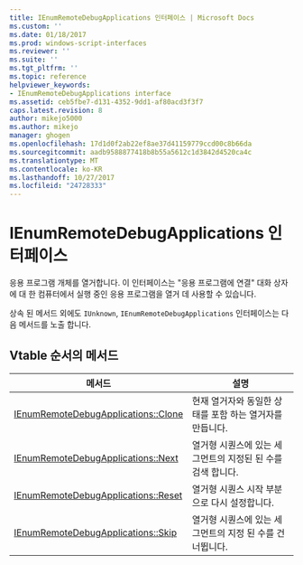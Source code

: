 ```yaml
---
title: IEnumRemoteDebugApplications 인터페이스 | Microsoft Docs
ms.custom: ''
ms.date: 01/18/2017
ms.prod: windows-script-interfaces
ms.reviewer: ''
ms.suite: ''
ms.tgt_pltfrm: ''
ms.topic: reference
helpviewer_keywords:
- IEnumRemoteDebugApplications interface
ms.assetid: ceb5fbe7-d131-4352-9dd1-af80acd3f3f7
caps.latest.revision: 8
author: mikejo5000
ms.author: mikejo
manager: ghogen
ms.openlocfilehash: 17d1d0f2ab22ef8ae37d41159779ccd00c8b66da
ms.sourcegitcommit: aadb9588877418b8b55a5612c1d3842d4520ca4c
ms.translationtype: MT
ms.contentlocale: ko-KR
ms.lasthandoff: 10/27/2017
ms.locfileid: "24728333"
---
```

# <a name="ienumremotedebugapplications-interface"></a>IEnumRemoteDebugApplications 인터페이스
응용 프로그램 개체를 열거합니다. 이 인터페이스는 "응용 프로그램에 연결" 대화 상자에 대 한 컴퓨터에서 실행 중인 응용 프로그램을 열거 데 사용할 수 있습니다.  
  
 상속 된 메서드 외에도 `IUnknown`, `IEnumRemoteDebugApplications` 인터페이스는 다음 메서드를 노출 합니다.  
  
## <a name="methods-in-vtable-order"></a>Vtable 순서의 메서드  
  
|메서드|설명|  
|------------|-----------------|  
|[IEnumRemoteDebugApplications::Clone](../../winscript/reference/ienumremotedebugapplications-clone.md)|현재 열거자와 동일한 상태를 포함 하는 열거자를 만듭니다.|  
|[IEnumRemoteDebugApplications::Next](../../winscript/reference/ienumremotedebugapplications-next.md)|열거형 시퀀스에 있는 세그먼트의 지정된 된 수를 검색 합니다.|  
|[IEnumRemoteDebugApplications::Reset](../../winscript/reference/ienumremotedebugapplications-reset.md)|열거형 시퀀스 시작 부분으로 다시 설정합니다.|  
|[IEnumRemoteDebugApplications::Skip](../../winscript/reference/ienumremotedebugapplications-skip.md)|열거형 시퀀스에 있는 세그먼트의 지정 된 수를 건너뜁니다.|